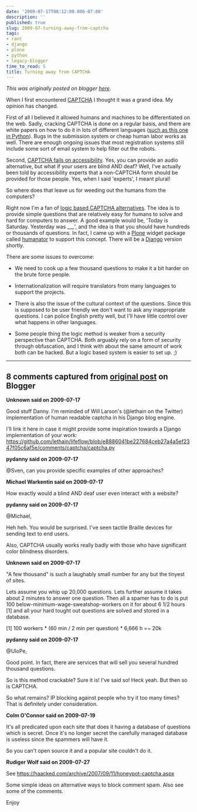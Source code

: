 ```yaml
---
date: '2009-07-17T08:12:00.006-07:00'
description: ''
published: true
slug: 2009-07-turning-away-from-captcha
tags:
- rant
- django
- plone
- python
- legacy-blogger
time_to_read: 5
title: Turning away from CAPTCHA
---
```


*This was originally posted on blogger [here](https://pydanny.blogspot.com/2009/07/turning-away-from-captcha.html)*.

When I first encountered [CAPTCHA](https://en.wikipedia.org/wiki/CAPTCHA) I thought it was a grand idea. My opinion has changed.

First of all I believed it allowed humans and machines to be differentiated on the web. Sadly, cracking CAPTCHA is done on a regular basis, and there are white papers on how to do it in lots of different languages ([such as this one in Python](https://www.wausita.com/captcha/)). Bugs in the submission system or cheap human labor works as well. There are enough ongoing issues that most registration systems still include some sort of email system to help filter out the robots.

Second, [CAPTCHA fails on accessibility](https://www.456bereastreet.com/archive/200709/provide_an_accessible_alternative_if_you_must_use_a_captcha/). Yes, you can provide an audio alternative, but what if your users are blind AND deaf? Well, I've actually been told by accessibility experts that a non-CAPTCHA form should be provided for those people. Yes, when I said 'experts', I meant plural!

So where does that leave us for weeding out the humans from the computers?

Right now I'm a fan of [logic based CAPTCHA alternatives](https://www.w3.org/TR/turingtest/#logic). The idea is to provide simple questions that are relatively easy for humans to solve and hard for computers to answer. A good example would be, 'Today is Saturday. Yesterday was ___', and the idea is that you should have hundreds or thousands of questions. In fact, I came up with a [Plone](https://plone.org/) widget package called [humanator](https://plone.org/products/humanator/) to support this concept. There will be a [Django](https://djangoproject.com/) version shortly.

There are some issues to overcome:


- We need to cook up a few thousand questions to make it a bit harder on the brute force people.

- Internationalization will require translators from many languages to support the projects.
- There is also the issue of the cultural context of the questions. Since this is supposed to be user friendly we don't want to ask any inappropriate questions. I can police English pretty well, but I'll have little control over what happens in other languages.
- Some people thing the logic method is weaker from a security perspective than CAPTCHA. Both arguably rely on a form of security through obfuscation, and I think with about the same amount of work both can be hacked. But a logic based system is easier to set up. ;)




---

## 8 comments captured from [original post](https://pydanny.blogspot.com/2009/07/turning-away-from-captcha.html) on Blogger

**Unknown said on 2009-07-17**

Good stuff Danny. I'm reminded of Will Larson's (@lethain on the Twitter) implementation of human readable captcha in his Django blog engine. 

I'll link it here in case it might provide some inspiration towards a Django implementation of your work: https://github.com/lethain/lifeflow/blob/e8886041be227684ceb27a4a5ef2347f05c6af5e/comments/captcha/captcha.py

**pydanny said on 2009-07-17**

@Sven, can you provide specific examples of other approaches?

**Michael Warkentin said on 2009-07-17**

How exactly would a blind AND deaf user even interact with a website?

**pydanny said on 2009-07-17**

@Michael,

Heh heh. You would be surprised. I've seen tactile Braille devices for sending text to end users.

Also, CAPTCHA usually works really badly with those who have significant color blindness disorders.

**Unknown said on 2009-07-17**

&quot;A few thousand&quot; is such a laughably small number for any but the tinyest of sites. 

Lets assume you whip up 20,000 questions. 
Lets further assume it takes about 2 minutes to answer one question. Then all a spamer has to do is put 100 below-minimum-wage-sweatshop-workers on it for about 6 1/2 hours [1] and all your hard tought out questions are solved and stored in a database.

[1] 100 workers * (60 min / 2 min per question) * 6,666 h =~ 20k

**pydanny said on 2009-07-17**

@UloPe,

Good point. In fact, there are services that will sell you several hundred thousand questions.

So is this method crackable? Sure it is! I've said so! Heck yeah. But then so is CAPTCHA. 

So what remains? IP blocking against people who try it too many times? That is definitely under consideration.

**Colm O'Connor said on 2009-07-19**

It's all predicated upon each site that does it having a database of questions which is secret. Once it's no longer secret the carefully managed database is useless since the spammers will have it.

So you can't open source it and a popular site couldn't do it.

**Rudiger Wolf said on 2009-07-27**

See https://haacked.com/archive/2007/09/11/honeypot-captcha.aspx

Some simple ideas on alternative ways to block comment spam. Also see some of the comments.

Enjoy

